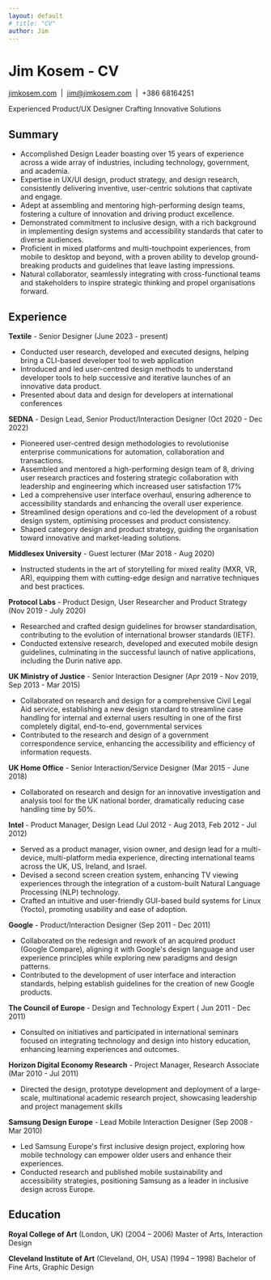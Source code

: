 ```yaml
---
layout: default
# title: "CV"
author: Jim
---
```


# Jim Kosem - CV

[jimkosem.com](https://jimkosem.com)&nbsp;&nbsp;\|&nbsp;&nbsp;[jim@jimkosem.com](mailto:jim@jimkosem.com)&nbsp;&nbsp;\|&nbsp;&nbsp;+386 68164251

Experienced Product/UX Designer Crafting Innovative Solutions

## Summary

- Accomplished Design Leader boasting over 15 years of experience across a wide array of industries, including technology, government, and academia.
- Expertise in UX/UI design, product strategy, and design research, consistently delivering inventive, user-centric solutions that captivate and engage.
- Adept at assembling and mentoring high-performing design teams, fostering a culture of innovation and driving product excellence.
- Demonstrated commitment to inclusive design, with a rich background in implementing design systems and accessibility standards that cater to diverse audiences.
- Proficient in mixed platforms and multi-touchpoint experiences, from mobile to desktop and beyond, with a proven ability to develop ground-breaking products and guidelines that leave lasting impressions.
- Natural collaborator, seamlessly integrating with cross-functional teams and stakeholders to inspire strategic thinking and propel organisations forward.

## Experience 

**Textile** - Senior Designer (June 2023 - present)
- Conducted user research, developed and executed designs, helping bring a CLI-based developer tool to web application
- Introduced and led user-centred design methods to understand developer tools to help successive and iterative launches of an innovative data product.
- Presented about data and design for developers at international conferences

**SEDNA** - Design Lead, Senior Product/Interaction Designer (Oct 2020 - Dec 2022)
- Pioneered user-centred design methodologies to revolutionise enterprise communications for automation, collaboration and transactions.
- Assembled and mentored a high-performing design team of 8, driving user research practices and fostering strategic collaboration with leadership and engineering which increased user satisfaction 17%
- Led a comprehensive user interface overhaul, ensuring adherence to accessibility standards and enhancing the overall user experience.
- Streamlined design operations and co-led the development of a robust design system, optimising processes and product consistency.
- Shaped category design and product strategy, guiding the organisation toward innovative and market-leading solutions.

**Middlesex University** - Guest lecturer (Mar 2018 - Aug 2020)
- Instructed students in the art of storytelling for mixed reality (MXR, VR, AR), equipping them with cutting-edge design and narrative techniques and best practices.

**Protocol Labs** - Product Design, User Researcher and Product Strategy (Nov 2019 - July 2020)
- Researched and crafted design guidelines for browser standardisation, contributing to the evolution of international browser standards (IETF).
- Conducted extensive research, developed and executed mobile design guidelines, culminating in the successful launch of native applications, including the Durin native app.

**UK Ministry of Justice** - Senior Interaction Designer (Apr 2019 - Nov 2019, Sep 2013 - Mar 2015)
- Collaborated on research and design for a comprehensive Civil Legal Aid service, establishing a new design standard to streamline case handling for internal and external users resulting in one of the first completely digital, end-to-end, governmental services
- Contributed to the research and design of a government correspondence service, enhancing the accessibility and efficiency of information requests.

**UK Home Office** - Senior Interaction/Service Designer (Mar 2015 - June 2018) 
- Collaborated on research and design for an innovative investigation and analysis tool for the UK national border, dramatically reducing case handling time by 50%.

**Intel** - Product Manager, Design Lead (Jul 2012 - Aug 2013, Feb 2012 - Jul 2012)
- Served as a product manager, vision owner, and design lead for a multi-device, multi-platform media experience, directing international teams across the UK, US, Ireland, and Israel.
- Devised a second screen creation system, enhancing TV viewing experiences through the integration of a custom-built Natural Language Processing (NLP) technology.
- Crafted an intuitive and user-friendly GUI-based build systems for Linux (Yocto), promoting usability and ease of adoption.

**Google** - Product/Interaction Designer (Sep 2011 - Dec 2011)
- Collaborated on the redesign and rework of an acquired product (Google Compare), aligning it with Google's design language and user experience principles while exploring new paradigms and design patterns.
- Contributed to the development of user interface and interaction standards, helping establish guidelines for the creation of new Google products.

**The Council of Europe** - Design and Technology Expert (	Jun 2011 - Dec 2011)
- Consulted on initiatives and participated in international seminars focused on integrating technology and design into history education, enhancing learning experiences and outcomes.

**Horizon Digital Economy Research** - Project Manager, Research Associate (Mar 2010 - Jul 2011)
- Directed the design, prototype development and deployment of a large-scale, multinational academic research project, showcasing leadership and project management skills

**Samsung Design Europe** - Lead Mobile Interaction Designer (Sep 2008 - Mar 2010)
- Led Samsung Europe's first inclusive design project, exploring how mobile technology can empower older users and enhance their experiences.
- Conducted research and published mobile sustainability and accessibility strategies, positioning Samsung as a leader in inclusive design across Europe.

## Education 

**Royal College of Art** (London, UK)	(2004 – 2006)
Master of Arts, Interaction Design 

**Cleveland Institute of Art** (Cleveland, OH, USA) (1994 – 1998)
Bachelor of Fine Arts, Graphic Design